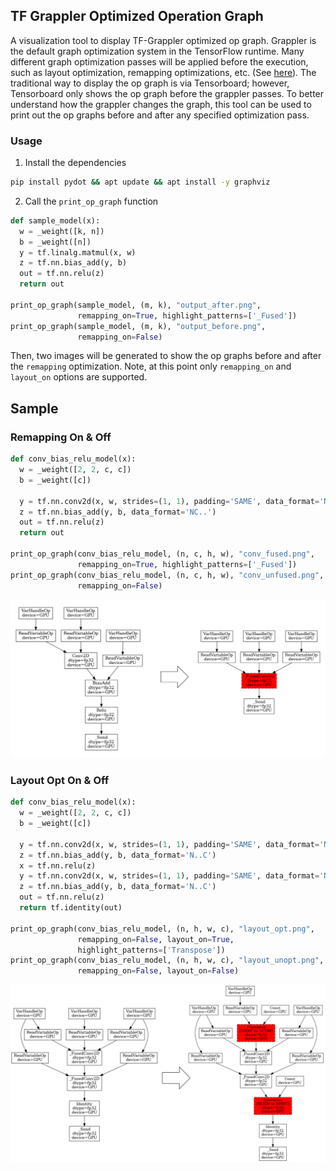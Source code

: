 ## TF Grappler Optimized Operation Graph

A visualization tool to display TF-Grappler optimized op graph. Grappler is the
default graph optimization system in the TensorFlow runtime. Many different
graph optimization passes will be applied before the execution, such as layout
optimization, remapping optimizations, etc. (See
[here](https://www.tensorflow.org/guide/graph_optimization)). The traditional
way to display the op graph is via Tensorboard; however, Tensorboard only shows
the op graph before the grappler passes. To better understand how the grappler
changes the graph, this tool can be used to print out the op graphs before and
after any specified optimization pass.

### Usage
1. Install the dependencies
```bash
pip install pydot && apt update && apt install -y graphviz
```
2. Call the `print_op_graph` function
```python
def sample_model(x):
  w = _weight([k, n])
  b = _weight([n])
  y = tf.linalg.matmul(x, w)
  z = tf.nn.bias_add(y, b)
  out = tf.nn.relu(z)
  return out
 
print_op_graph(sample_model, (m, k), "output_after.png",
               remapping_on=True, highlight_patterns=['_Fused'])
print_op_graph(sample_model, (m, k), "output_before.png",
               remapping_on=False)
```
Then, two images will be generated to show the op graphs before and after the
`remapping` optimization. Note, at this point only `remapping_on` and
`layout_on` options are supported.

## Sample
### Remapping On & Off
```python
def conv_bias_relu_model(x):
  w = _weight([2, 2, c, c])
  b = _weight([c])

  y = tf.nn.conv2d(x, w, strides=(1, 1), padding='SAME', data_format='NCHW')
  z = tf.nn.bias_add(y, b, data_format='NC..')
  out = tf.nn.relu(z)
  return out

print_op_graph(conv_bias_relu_model, (n, c, h, w), "conv_fused.png",
               remapping_on=True, highlight_patterns=['_Fused'])
print_op_graph(conv_bias_relu_model, (n, c, h, w), "conv_unfused.png",
               remapping_on=False)
```
![Remapping pass](pics/conv_bias_relu.png)

### Layout Opt On & Off
```python
def conv_bias_relu_model(x):
  w = _weight([2, 2, c, c])
  b = _weight([c])

  y = tf.nn.conv2d(x, w, strides=(1, 1), padding='SAME', data_format='NHWC')
  z = tf.nn.bias_add(y, b, data_format='N..C')
  x = tf.nn.relu(z)
  y = tf.nn.conv2d(x, w, strides=(1, 1), padding='SAME', data_format='NHWC')
  z = tf.nn.bias_add(y, b, data_format='N..C')
  out = tf.nn.relu(z)
  return tf.identity(out)

print_op_graph(conv_bias_relu_model, (n, h, w, c), "layout_opt.png",
               remapping_on=False, layout_on=True,
               highlight_patterns=['Transpose'])
print_op_graph(conv_bias_relu_model, (n, h, w, c), "layout_unopt.png",
               remapping_on=False, layout_on=False)
```
![Layout pass](pics/layout.png)
